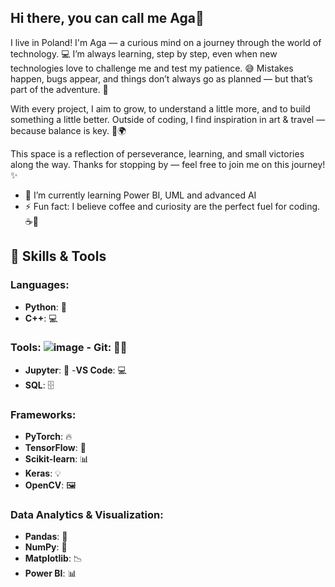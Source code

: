 ## Hi there, you can call me Aga👋

I live in Poland! I'm Aga — a curious mind on a journey through the world of technology. 💻
I’m always learning, step by step, even when new technologies love to challenge me and test my patience. 😅
Mistakes happen, bugs appear, and things don’t always go as planned — but that’s part of the adventure. 🤠

With every project, I aim to grow, to understand a little more, and to build something a little better.
Outside of coding, I find inspiration in art & travel — because balance is key. 🎨🌍

This space is a reflection of perseverance, learning, and small victories along the way.
Thanks for stopping by — feel free to join me on this journey! ✨

- 🌱 I’m currently learning Power BI, UML and advanced AI
- ⚡ Fun fact: I believe coffee and curiosity are the perfect fuel for coding. ☕🚀


## 🔧 Skills & Tools                                                                          


### **Languages:**                                          
- **Python**: 🐍                                       
- **C++**: 💻
                                             
### **Tools:**                ![image](https://github.com/user-attachments/assets/375f03cb-c34f-4454-87ee-61b15afcd844)      - **Git**: 🧑‍💻                                                          
- **Jupyter**: 📓
-**VS Code**: 💻
- **SQL**: 🗄️

### **Frameworks:**                                        
- **PyTorch**: 🔥                                         
- **TensorFlow**: 🤖                                        
- **Scikit-learn**: 📊                                       
- **Keras**: 💡                                                
- **OpenCV**: 🖼️

### **Data Analytics & Visualization:**
- **Pandas**: 🐼
- **NumPy**: 🔢
- **Matplotlib**: 📉
- **Power BI**: 📊
